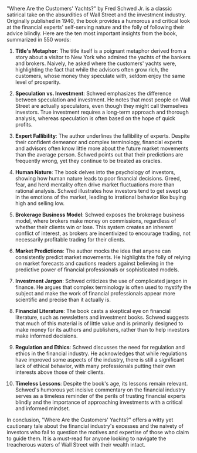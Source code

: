 "Where Are the Customers' Yachts?" by Fred Schwed Jr. is a classic satirical take on the absurdities of Wall Street and the investment industry. Originally published in 1940, the book provides a humorous and critical look at the financial experts' self-serving nature and the folly of following their advice blindly. Here are the ten most important insights from the book, summarized in 550 words:

1. **Title's Metaphor**: The title itself is a poignant metaphor derived from a story about a visitor to New York who admired the yachts of the bankers and brokers. Naively, he asked where the customers' yachts were, highlighting the fact that while the advisors often grow rich, the customers, whose money they speculate with, seldom enjoy the same level of prosperity.

2. **Speculation vs. Investment**: Schwed emphasizes the difference between speculation and investment. He notes that most people on Wall Street are actually speculators, even though they might call themselves investors. True investment requires a long-term approach and thorough analysis, whereas speculation is often based on the hope of quick profits.

3. **Expert Fallibility**: The author underlines the fallibility of experts. Despite their confident demeanor and complex terminology, financial experts and advisors often know little more about the future market movements than the average person. Schwed points out that their predictions are frequently wrong, yet they continue to be treated as oracles.

4. **Human Nature**: The book delves into the psychology of investors, showing how human nature leads to poor financial decisions. Greed, fear, and herd mentality often drive market fluctuations more than rational analysis. Schwed illustrates how investors tend to get swept up in the emotions of the market, leading to irrational behavior like buying high and selling low.

5. **Brokerage Business Model**: Schwed exposes the brokerage business model, where brokers make money on commissions, regardless of whether their clients win or lose. This system creates an inherent conflict of interest, as brokers are incentivized to encourage trading, not necessarily profitable trading for their clients.

6. **Market Predictions**: The author mocks the idea that anyone can consistently predict market movements. He highlights the folly of relying on market forecasts and cautions readers against believing in the predictive power of financial professionals or sophisticated models.

7. **Investment Jargon**: Schwed criticizes the use of complicated jargon in finance. He argues that complex terminology is often used to mystify the subject and make the work of financial professionals appear more scientific and precise than it actually is.

8. **Financial Literature**: The book casts a skeptical eye on financial literature, such as newsletters and investment books. Schwed suggests that much of this material is of little value and is primarily designed to make money for its authors and publishers, rather than to help investors make informed decisions.

9. **Regulation and Ethics**: Schwed discusses the need for regulation and ethics in the financial industry. He acknowledges that while regulations have improved some aspects of the industry, there is still a significant lack of ethical behavior, with many professionals putting their own interests above those of their clients.

10. **Timeless Lessons**: Despite the book's age, its lessons remain relevant. Schwed's humorous yet incisive commentary on the financial industry serves as a timeless reminder of the perils of trusting financial experts blindly and the importance of approaching investments with a critical and informed mindset.

In conclusion, "Where Are the Customers' Yachts?" offers a witty yet cautionary tale about the financial industry's excesses and the naivety of investors who fail to question the motives and expertise of those who claim to guide them. It is a must-read for anyone looking to navigate the treacherous waters of Wall Street with their wealth intact.